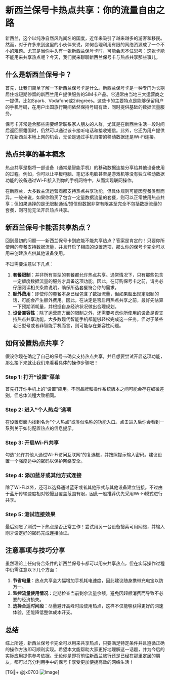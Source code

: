 # 新西兰保号卡热点共享：你的流量自由之路

新西兰，这个以纯净自然风光闻名的国度，近年来吸引了越来越多的游客和移民。然而，对于许多来到这里的小伙伴来说，如何合理利用有限的网络资源成了一个不小的难题。尤其是当你手头有一张新西兰保号卡时，可能会忍不住思考：这张卡能不能用来共享热点呢？今天，我们就来聊聊新西兰保号卡与热点共享那些事儿。

## 什么是新西兰保号卡？

首先，让我们简单了解一下新西兰保号卡是什么。新西兰保号卡是一种专门为长期居住或短期停留的新西兰用户提供服务的SIM卡产品。它通常由当地三大运营商之一提供，比如Spark、Vodafone或2degrees。这些卡的主要特点是能够保留用户的手机号码，在用户出国旅行期间依然保持号码有效，同时提供基础的数据流量服务。

保号卡非常适合那些需要经常联系家人朋友的人群，尤其是在新西兰生活一段时间后返回原籍国时，仍然可以通过该卡接听电话和接收短信。此外，它还为用户提供了在新西兰本地上网的机会，无论是通过手机自带的移动数据还是Wi-Fi连接。

## 热点共享的基本概念

热点共享是指将一部设备（通常是智能手机）的移动数据连接分享给其他设备使用的过程。例如，你可以让平板电脑、笔记本电脑甚至是游戏机等没有独立移动数据功能的设备通过Wi-Fi接入到你的手机网络中，从而实现联网操作。

在新西兰，大多数主流运营商都支持热点共享功能，但具体规则可能因套餐类型而异。一般来说，如果你购买了包含一定量数据流量的套餐，则可以正常使用热点共享；但如果选择的是无限制通话/短信但数据非常有限甚至完全不包括数据流量的套餐，则可能无法开启热点共享。

## 新西兰保号卡能否共享热点？

回到最初的问题——新西兰保号卡到底能不能共享热点？答案是肯定的！只要你所使用的套餐支持数据流量，并且开启了相应的设置选项，那么你的保号卡完全可以用来创建热点供其他设备使用。

不过需要注意以下几点：

1. **套餐限制**：并非所有类型的套餐都允许热点共享。通常情况下，只有那些包含一定额度数据流量的服务才具备这项功能。因此，在订购保号卡之前，请务必仔细阅读相关条款说明，确保所选套餐符合你的需求。
2. **额外费用**：即使你的套餐本身已经包含了数据流量，但如果超出规定限额的话，可能会产生额外费用。因此，在决定是否启用热点共享之前，最好先估算一下预期消耗量，并根据自身经济状况做出合理规划。
3. **设备兼容性**：除了运营商方面的限制之外，还需要考虑你所使用的设备是否支持热点共享功能。大多数现代智能手机都能够轻松完成这一任务，但对于某些老旧型号或者非智能手机而言，则可能存在兼容性问题。

## 如何设置热点共享？

假设你现在确定了自己的保号卡确实支持热点共享，并且想要尝试开启这项功能，那么接下来就让我们来看看具体的操作步骤吧！

### Step 1: 打开“设置”菜单
首先打开你手机上的“设置”应用。不同品牌和操作系统版本之间可能会存在细微差别，但总体流程大致相同。

### Step 2: 进入“个人热点”选项
在设置页面内找到名为“个人热点”或类似名称的功能入口。点击进入后你会看到一系列关于如何配置热点的信息提示。

### Step 3: 开启Wi-Fi共享
勾选“允许其他人通过Wi-Fi访问互联网”的复选框，并按照提示输入密码。建议设置一个强度适中的密码以保护网络安全。

### Step 4: 添加蓝牙或其他方式连接
除了Wi-Fi以外，还可以选择通过蓝牙或者其他形式与其他设备建立链接。不过由于蓝牙传输速度相对较慢且覆盖范围有限，因此一般推荐优先采用Wi-Fi模式进行共享。

### Step 5: 测试连接效果
最后别忘了测试一下热点是否正常工作！尝试用另一台设备搜索可用网络，并输入刚才设定好的密码完成连接验证。

## 注意事项与技巧分享

虽然理论上任何符合条件的新西兰保号卡都可以用来共享热点，但在实际操作过程中仍需注意以下几个方面：

1. **节省电量**：热点共享会大幅增加手机耗电速度，因此建议随身携带充电宝以防万一。
2. **监控流量使用情况**：定期检查当前剩余流量余额，避免因超额消费而导致不必要的经济损失。
3. **选择合适时间段**：尽量避开高峰时段使用热点，这样不仅能够获得更好的网速体验，还能降低整体成本开支。

## 总结

综上所述，新西兰保号卡完全可以用来共享热点，只要满足特定条件并且遵循正确的操作方法即可顺利实现。希望本文能帮助大家更好地理解这一话题，并为今后的实际应用提供参考依据。无论你是即将前往新西兰旅行还是已经在那里定居的朋友，都可以充分利用手中的保号卡享受更加便捷高效的网络生活！

[TG💪+ @jx0703 ![Image](https://github.com/user-attachments/assets/dbca1d08-cadb-493c-b0ec-ad6f7a83f270)]